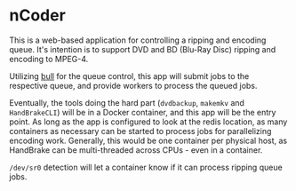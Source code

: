 # nCoder

This is a web-based application for controlling a ripping and encoding queue.
It's intention is to support DVD and BD (Blu-Ray Disc) ripping and encoding to MPEG-4.

Utilizing [bull](https://github.com/OptimalBits/bull) for the queue control, this
app will submit jobs to the respective queue, and provide workers to process the
queued jobs.

Eventually, the tools doing the hard part (`dvdbackup`, `makemkv` and `HandBrakeCLI`) will
be in a Docker container, and this app will be the entry point. As long as the app
is configured to look at the redis location, as many containers as necessary can
be started to process jobs for parallelizing encoding work. Generally, this would be
one container per physical host, as HandBrake can be multi-threaded across CPUs - even
in a container.

`/dev/sr0` detection will let a container know if it can process ripping queue jobs.
